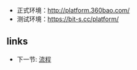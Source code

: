 * 正式环境：http://platform.360bao.com/
* 测试环境：https://bit-s.cc/platform/


## links
   * 下一节: [流程](<01.流程.md>)


